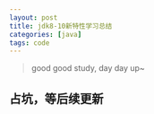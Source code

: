 ```yaml
---
layout: post
title: jdk8-10新特性学习总结
categories: [java]
tags: code
---
```


> good good study, day day up~

## 占坑，等后续更新
